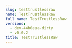 ```yaml
---
slug: testtrustlessraw
name: TestTrustlessRaw
full_name: TestTrustlessRaw
versions:
  - dev-44b0eaa-dirty
  - v0.0.2
title: TestTrustlessRaw
---
```


